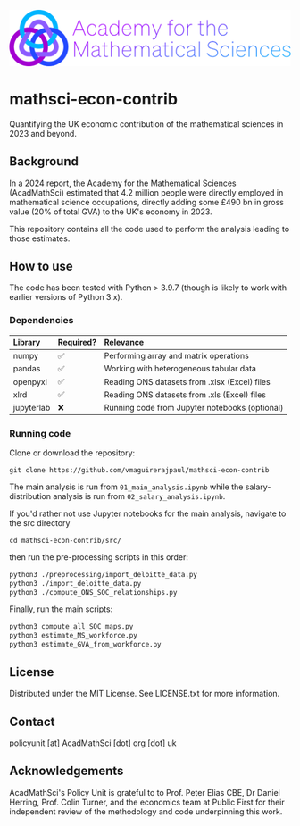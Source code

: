 ![](acadmathsci-logo.png)
# mathsci-econ-contrib
Quantifying the UK economic contribution of the mathematical sciences in 2023 and beyond.


## Background
In a 2024 report, the Academy for the Mathematical Sciences (AcadMathSci) estimated that 4.2 million people were directly employed in mathematical science occupations, directly adding some £490 bn in gross value (20% of total GVA) to the UK's economy in 2023. 

This repository contains all the code used to perform the analysis leading to those estimates.

## How to use
The code has been tested with Python > 3.9.7 (though is likely to work with earlier versions of Python 3.x).
### Dependencies
| Library | Required? | Relevance |
| :-- | :-- | :-- |
numpy | ✅ | Performing array and matrix operations |
pandas | ✅ | Working with heterogeneous tabular data |
openpyxl | ✅ | Reading ONS datasets from .xlsx (Excel) files |
xlrd | ✅ | Reading ONS datasets from .xls (Excel) files |
jupyterlab | ❌ | Running code from Jupyter notebooks (optional) |

### Running code
Clone or download the repository:
```
git clone https://github.com/vmaguirerajpaul/mathsci-econ-contrib
```
The main analysis is run from ```01_main_analysis.ipynb``` while the salary-distribution analysis is run from ```02_salary_analysis.ipynb```.

If you'd rather not use Jupyter notebooks for the main analysis, navigate to the src directory
```
cd mathsci-econ-contrib/src/
```
then run the pre-processing scripts in this order:
```
python3 ./preprocessing/import_deloitte_data.py
python3 ./import_deloitte_data.py
python3 ./compute_ONS_SOC_relationships.py
```
Finally, run the main scripts:
```
python3 compute_all_SOC_maps.py
python3 estimate_MS_workforce.py
python3 estimate_GVA_from_workforce.py
```

## License
Distributed under the MIT License. See LICENSE.txt for more information.
## Contact
policyunit [at] AcadMathSci [dot] org [dot] uk
## Acknowledgements
AcadMathSci's Policy Unit is grateful to  to Prof. Peter Elias CBE, Dr Daniel Herring, Prof. Colin Turner, and the economics team at Public First for their independent review of the methodology and code underpinning this work. 
